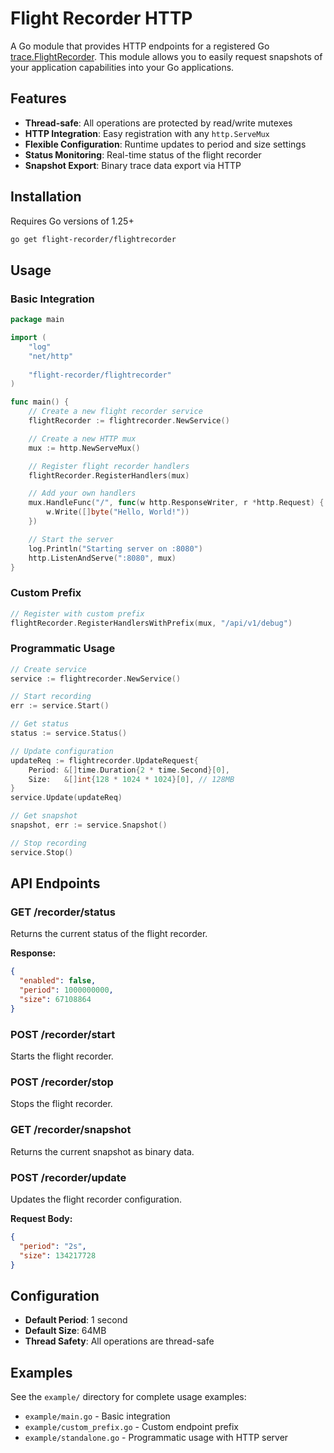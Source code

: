 # Flight Recorder HTTP

A Go module that provides HTTP endpoints for a registered Go [trace.FlightRecorder](https://pkg.go.dev/golang.org/x/exp/trace#FlightRecorder). This module allows you to easily request snapshots of your application capabilities into your Go applications.

## Features

- **Thread-safe**: All operations are protected by read/write mutexes
- **HTTP Integration**: Easy registration with any `http.ServeMux`
- **Flexible Configuration**: Runtime updates to period and size settings
- **Status Monitoring**: Real-time status of the flight recorder
- **Snapshot Export**: Binary trace data export via HTTP

## Installation

Requires Go versions of 1.25+

```bash
go get flight-recorder/flightrecorder
```

## Usage

### Basic Integration

```go
package main

import (
    "log"
    "net/http"
    
    "flight-recorder/flightrecorder"
)

func main() {
    // Create a new flight recorder service
    flightRecorder := flightrecorder.NewService()

    // Create a new HTTP mux
    mux := http.NewServeMux()

    // Register flight recorder handlers
    flightRecorder.RegisterHandlers(mux)

    // Add your own handlers
    mux.HandleFunc("/", func(w http.ResponseWriter, r *http.Request) {
        w.Write([]byte("Hello, World!"))
    })

    // Start the server
    log.Println("Starting server on :8080")
    http.ListenAndServe(":8080", mux)
}
```

### Custom Prefix

```go
// Register with custom prefix
flightRecorder.RegisterHandlersWithPrefix(mux, "/api/v1/debug")
```

### Programmatic Usage

```go
// Create service
service := flightrecorder.NewService()

// Start recording
err := service.Start()

// Get status
status := service.Status()

// Update configuration
updateReq := flightrecorder.UpdateRequest{
    Period: &[]time.Duration{2 * time.Second}[0],
    Size:   &[]int{128 * 1024 * 1024}[0], // 128MB
}
service.Update(updateReq)

// Get snapshot
snapshot, err := service.Snapshot()

// Stop recording
service.Stop()
```

## API Endpoints

### GET /recorder/status
Returns the current status of the flight recorder.

**Response:**
```json
{
  "enabled": false,
  "period": 1000000000,
  "size": 67108864
}
```

### POST /recorder/start
Starts the flight recorder.

### POST /recorder/stop
Stops the flight recorder.

### GET /recorder/snapshot
Returns the current snapshot as binary data.

### POST /recorder/update
Updates the flight recorder configuration.

**Request Body:**
```json
{
  "period": "2s",
  "size": 134217728
}
```

## Configuration

- **Default Period**: 1 second
- **Default Size**: 64MB
- **Thread Safety**: All operations are thread-safe

## Examples

See the `example/` directory for complete usage examples:
- `example/main.go` - Basic integration
- `example/custom_prefix.go` - Custom endpoint prefix
- `example/standalone.go` - Programmatic usage with HTTP server

